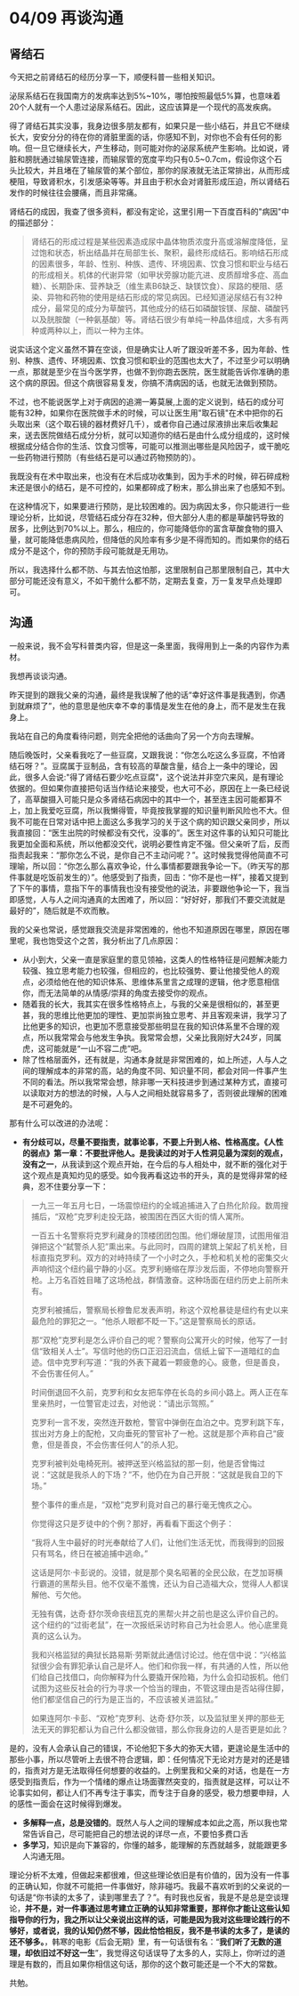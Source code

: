 # 04/09 再谈沟通

## 肾结石

今天把之前肾结石的经历分享一下，顺便科普一些相关知识。

泌尿系结石在我国南方的发病率达到5%~10%，哪怕按照最低5%算，也意味着20个人就有一个人患过泌尿系结石。因此，这应该算是一个现代的高发疾病。

得了肾结石其实没事，我身边很多朋友都有，如果只是一些小结石，并且它不继续长大，安安分分的待在你的肾脏里面的话，你感知不到，对你也不会有任何的影响。但一旦它继续长大，产生移动，则可能对你的泌尿系统产生影响。比如说，肾脏和膀胱通过输尿管连接，而输尿管的宽度平均只有0.5~0.7cm，假设你这个石头比较大，并且堵在了输尿管的某个部位，那你的尿液就无法正常排出，从而形成梗阻，导致肾积水，引发感染等等。并且由于积水会对肾脏形成压迫，所以肾结石发作的时候往往会腰痛，而且非常痛。

肾结石的成因，我查了很多资料，都没有定论，这里引用一下百度百科的"病因"中的描述部分：

> 肾结石的形成过程是某些因素造成尿中晶体物质浓度升高或溶解度降低，呈过饱和状态，析出结晶并在局部生长、聚积，最终形成结石。影响结石形成的因素很多，年龄、性别、种族、遗传、环境因素、饮食习惯和职业与结石的形成相关。机体的代谢异常（如甲状旁腺功能亢进、皮质醇增多症、高血糖）、长期卧床、营养缺乏（维生素B6缺乏、缺镁饮食）、尿路的梗阻、感染、异物和药物的使用是结石形成的常见病因。已经知道泌尿结石有32种成分，最常见的成分为草酸钙，其他成分的结石如磷酸铵镁、尿酸、磷酸钙以及胱胺酸（一种氨基酸）等。肾结石很少有单纯一种晶体组成，大多有两种或两种以上，而以一种为主体。

说实话这个定义虽然不算在空谈，但是确实让人听了跟没听差不多，因为年龄、性别、种族、遗传、环境因素、饮食习惯和职业的范围也太大了，不过至少可以明确一点，那就是至少在当今医学界，也做不到你跑去医院，医生就能告诉你准确的患这个病的原因。但这个病很容易复发，你搞不清病因的话，也就无法做到预防。

不过，也不能说医学上对于病因的追溯一筹莫展,上面的定义说到，结石的成分可能有32种，如果你在医院做手术的时候，可以让医生用"取石镜"在术中把你的石头取出来（这个取石镜的器材费好几千），或者你自己通过尿液排出来后收集起来，送去医院做结石成分分析，就可以知道你的结石是由什么成分组成的，这时候根据成分结合你的生活、饮食习惯等，可能可以推测出哪些是风险因子，或干脆吃一些药物进行预防（有些结石是可以通过药物预防的）。

我既没有在术中取出来，也没有在术后成功收集到，因为手术的时候，碎石碎成粉末还是很小的结石，是不可控的，如果都碎成了粉末，那么排出来了也感知不到。

在这种情况下，如果要进行预防，是比较困难的。因为病因太多，你只能进行一些理论分析，比如说，尽管结石成分存在32种，但大部分人患的都是草酸钙导致的居多，比例达到70%以上。那么，相应的，你可能降低你的富含草酸食物的摄入量，就可能降低患病风险，但降低的风险率有多少是不得而知的。而如果你的结石成分不是这个，你的预防手段可能就是无用功。

所以，我选择什么都不防、与其去怕这怕那，这里限制自己那里限制自己，其中大部分可能还没有意义，不如干脆什么都不防，定期去复查，万一复发早点处理即可。

## 沟通

一般来说，我不会写科普类内容，但是这一条里面，我得用到上一条的内容作为素材。

我想再谈谈沟通。

昨天提到的跟我父亲的沟通，最终是我误解了他的话“幸好这件事是我遇到，你遇到就麻烦了”，他的意思是他庆幸不幸的事情是发生在他的身上，而不是发生在我身上。

我站在自己的角度看待问题，则完全把他的话曲向了另一个方向去理解。

随后晚饭时，父亲看我吃了一些豆腐，又跟我说：“你怎么吃这么多豆腐，不怕肾结石呀？”。豆腐属于豆制品，含有较高的草酸含量，结合上一条中的理论，因此，很多人会说:"得了肾结石要少吃点豆腐"，这个说法并非空穴来风，是有理论依据的。但如果你直接把句话当作结论来接受，也大可不必，原因在上一条已经说了，高草酸摄入可能只是众多肾结石病因中的其中一个，甚至连主因可能都算不上，加上我爱吃豆腐，所以我懒得管，毕竟按我掌握的知识量判断风险也不大。但我不可能在日常对话中把上面这么多我学习的关于这个病的知识跟父亲同步，所以我直接回：“医生出院的时候都没有交代，没事的”。医生对这件事的认知只可能比我更加全面和系统，所以他都没交代，说明必要性肯定不强。但父亲听了后，反而指责起我来：“那你怎么不说，是你自己不主动问呢？”。这时候我觉得他简直不可理喻，所以回：“你怎么那么喜欢争论，什么事情都要跟我争论一下。（昨天写的那件事就是吃饭前发生的）”。他感受到了指责，回击：“你不是也一样”，接着又提到了下午的事情，意指下午的事情我也没有接受他的说法，非要跟他争论一下，我当即感觉，人与人之间沟通真的太困难了，所以回：“好好好，那我们不要交流就是最好的”，随后就是不欢而散。

我的父亲也常说，感觉跟我交流是非常困难的，他也不知道原因在哪里，原因在哪里呢，我也饱受这个之苦，我分析出了几点原因：

* 从小到大，父亲一直是家庭里的意见领袖，这类人的性格特征是问题解决能力较强、独立思考能力也较强，但相应的，也比较强势、要让他接受他人的观点，必须给他在他的知识体系、思维体系里言之成理的逻辑，他才愿意相信你，而无法简单的从情感/崇拜的角度去接受你的观点。
* 随着我的长大，我其实在很多性格特点上，与我的父亲是很相似的，甚至更甚，我的思维比他更加的理性、更加崇尚独立思考、并且客观来讲，我学习了比他更多的知识，也更加不愿意接受那些明显在我的知识体系里不合理的观点，所以我常常会与他发生争执。我常常会想，父亲比我刚好大24岁，同属虎，这可能就是“一山不容二虎”吧。
* 除了性格层面外，还有就是，沟通本身就是非常困难的，如上所述，人与人之间的理解成本的非常的高，站的角度不同、知识量不同，都会对同一件事产生不同的看法。所以我常常会想，除非哪一天科技进步到通过某种方式，直接可以读取对方的想法的时候，人与人之间相处就容易多了，否则彼此理解的困难是不可避免的。

那有什么可以改进的办法呢：

* **有分歧可以，尽量不要指责，就事论事，不要上升到人格、性格高度。《人性的弱点》第一章：不要批评他人。是我读过的对于人性洞见最为深刻的观点，没有之一**，从我读到这个观点开始，在今后的与人相处中，就不断的强化对于这个观点是真知灼见的感受。如今我再看这边书的开头，真的是觉得非常的经典，忍不住要分享一下：
> 一九三一年五月七日，一场震惊纽约的全城追捕进入了白热化阶段。数周搜捕后，“双枪”克罗利走投无路，被围困在西区大街的情人寓所。
>
>一百五十名警察将克罗利藏身的顶楼团团包围。他们爆破屋顶，试图用催泪弹把这个“弑警杀人犯”熏出来。与此同时，四周的建筑上架起了机关枪，目标直指克罗利。双方的对峙持续了一个小时之久，手枪和机关枪的密集交火声响彻这个纽约最宁静的小区。克罗利蜷缩在厚沙发后面，不停地向警察开枪。上万名百姓目睹了这场枪战，群情激奋。这种场面在纽约历史上前所未有。
>
>克罗利被捕后，警察局长穆鲁尼发表声明，称这个双枪暴徒是纽约有史以来最危险的罪犯之一。“他杀人眼都不眨一下。”这是警察局长的原话。
>
>那“双枪”克罗利是怎么评价自己的呢？警察向公寓开火的时候，他写了一封信“致相关人士”。写信时他的伤口正汩汩流血，信纸上留下一道暗红的血迹。信中克罗利写道：“我的外表下藏着一颗疲惫的心。疲惫，但是善良，不会伤害任何人。”
>
>时间倒退回不久前，克罗利和女友把车停在长岛的乡间小路上。两人正在车里亲热时，一位警官走过去，对他说：“请出示驾照。”
>
>克罗利一言不发，突然连开数枪，警官中弹倒在血泊之中。克罗利跳下车，拔出对方身上的配枪，又向垂死的警官补了一枪。这就是那个声称自己“疲惫，但是善良，不会伤害任何人”的杀人犯。
>
>克罗利被判处电椅死刑。被押送至兴格监狱的那一刻，他是否曾悔过说：“这就是我杀人的下场？”不，他仍在为自己开脱：“这就是我自卫的下场。”
>
>整个事件的重点是，“双枪”克罗利竟对自己的暴行毫无愧疚之心。
>
>你觉得这只是歹徒中的个例？那好，再看看下面这个例子：
>
>“我将人生中最好的时光奉献给了人们，让他们生活无忧，而我得到的回报只有骂名，终日在被追捕中逃命。”
>
>这话是阿尔·卡彭说的。没错，就是那个臭名昭著的全民公敌，在芝加哥横行霸道的黑帮头目。他不仅毫不羞愧，还认为自己造福大众，觉得人人都误解他、亏欠他。
>
>无独有偶，达奇·舒尔茨命丧纽瓦克的黑帮火并之前也是这么评价自己的。这个纽约的“过街老鼠”，在一次报纸采访时称自己为社会恩人。他心底里竟真的这么认为。
>
>我和兴格监狱的典狱长路易斯·劳斯就此通信讨论过。他在信中说：“兴格监狱很少会有罪犯承认自己是坏人。他们和你我一样，有共通的人性，所以他们给自己找借口，向你解释为什么要撬开保险箱，为什么会扣动扳机。他们试图为这些反社会的行为寻求一个恰当的理由，不管这理由是否站得住脚，他们都坚信自己的行为是正当的，不应该被关进监狱。”
>
>如果连阿尔·卡彭、“双枪”克罗利、达奇·舒尔茨，以及监狱里关押的那些无法无天的罪犯都认为自己什么都没做错，那么你我身边的人是否更是如此？

是的，没有人会承认自己的错误，不论他犯下多大的弥天大错，更遑论是生活中的那些小事，所以尽管听上去很不符合逻辑，即：任何情况下无论对方是对的还是错的，指责对方是无法取得任何想要的收益的。上例里我和父亲的对话，也是在一方感受到指责后，作为一个情绪的爆点让场面骤然突变的，指责就是这样，可以让不论事实如何，都让人们不再专注于事实，而专注于自身的感受，极力想要申辩，人的感性一面会在这时候得到爆发。

* **多解释一点，总是没错的**。既然人与人之间的理解成本如此之高，所以我也常常告诉自己，尽可能把自己的想法说的详尽一点，不要怕多费口舌
* **多学习**，知识是向下兼容的，你懂的越多，能理解的东西就越多，就能跟更多人沟通无阻。

理论分析不太难，但做起来都很难，但这些理论依旧是有价值的，因为没有一件事的正确认知，你就不可能把一件事做好，除非碰巧。我最不喜欢听到的父亲说的一句话是“你书读的太多了，读到哪里去了？”。有时我也反省，我是不是总是空谈理论，**并不是，对一件事通过思考建立正确的认知非常重要，那样你才能让这些认知指导你的行为，我之所以让父亲说出这样的话，可能是因为我对这些理论践行的不够好，或者说，我的认知仍然不够，因此恰恰相反，我不是书读的太多了，是读的还不够多。**，韩寒的电影《后会无期》里，有一句话很有名：“**我们听了无数的道理，却依旧过不好这一生**”，我觉得这句话误导了太多的人，实际上，你听过的道理是有数的，而且如果你相信这句话，那你的这个数可能还是一个不大的常数。

共勉。

